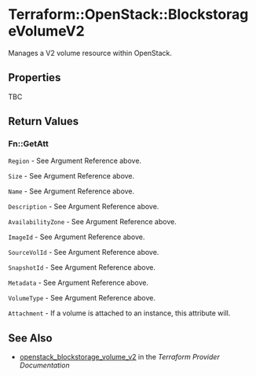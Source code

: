 # Terraform::OpenStack::BlockstorageVolumeV2

Manages a V2 volume resource within OpenStack.

## Properties

TBC

## Return Values

### Fn::GetAtt

`Region` - See Argument Reference above.

`Size` - See Argument Reference above.

`Name` - See Argument Reference above.

`Description` - See Argument Reference above.

`AvailabilityZone` - See Argument Reference above.

`ImageId` - See Argument Reference above.

`SourceVolId` - See Argument Reference above.

`SnapshotId` - See Argument Reference above.

`Metadata` - See Argument Reference above.

`VolumeType` - See Argument Reference above.

`Attachment` - If a volume is attached to an instance, this attribute will.

## See Also

* [openstack_blockstorage_volume_v2](https://www.terraform.io/docs/providers/openstack/r/blockstorage_volume_v2.html) in the _Terraform Provider Documentation_